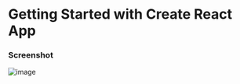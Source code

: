 # Getting Started with Create React App

### Screenshot

![image](https://github.com/abhinavyadav1806/section4_componentbasics/assets/65406693/c3a9b3a8-9db8-465c-aa94-00f8ad13b79a)
